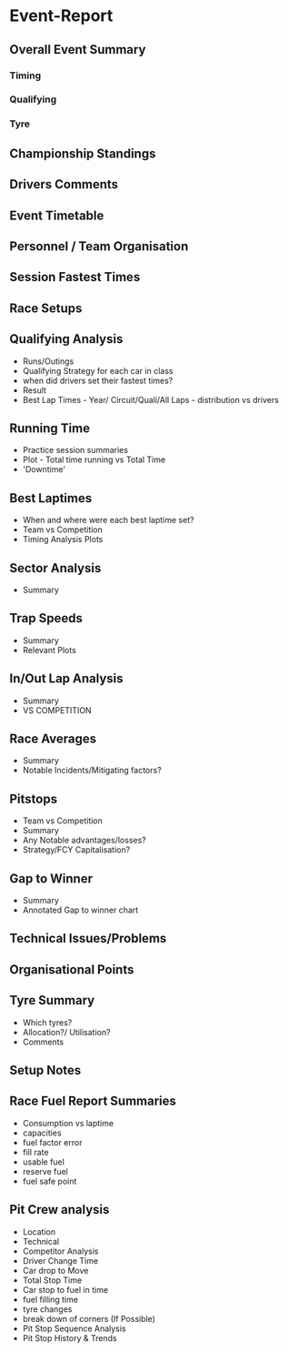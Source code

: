 # Event-Report

## Overall Event Summary

### Timing

### Qualifying

### Tyre

## Championship Standings

## Drivers Comments

## Event Timetable

## Personnel / Team Organisation

## Session Fastest Times

## Race Setups

## Qualifying Analysis

- Runs/Outings
- Qualifying Strategy for each car in class
- when did drivers set their fastest times?
- Result
- Best Lap Times - Year/ Circuit/Quali/All Laps - distribution vs drivers

## Running Time

- Practice session summaries
- Plot - Total time running vs Total Time
- 'Downtime'

## Best Laptimes

- When and where were each best laptime set?
- Team vs Competition
- Timing Analysis Plots

## Sector Analysis

- Summary

## Trap Speeds

- Summary
- Relevant Plots

## In/Out Lap Analysis

- Summary
- VS COMPETITION

## Race Averages

- Summary
- Notable Incidents/Mitigating factors?

## Pitstops

- Team vs Competition
- Summary
- Any Notable advantages/losses?
- Strategy/FCY Capitalisation?

## Gap to Winner

- Summary
- Annotated Gap to winner chart

## Technical Issues/Problems

## Organisational Points

## Tyre Summary

- Which tyres?
- Allocation?/ Utilisation?
- Comments

## Setup Notes

## Race Fuel Report Summaries

- Consumption vs laptime
- capacities
- fuel factor error
- fill rate
- usable fuel
- reserve fuel
- fuel safe point

## Pit Crew analysis

- Location
- Technical
- Competitor Analysis
- Driver Change Time
- Car drop to Move
- Total Stop Time
- Car stop to fuel in time
- fuel filling time
- tyre changes
- break down of corners (If Possible)
- Pit Stop Sequence Analysis
- Pit Stop History & Trends